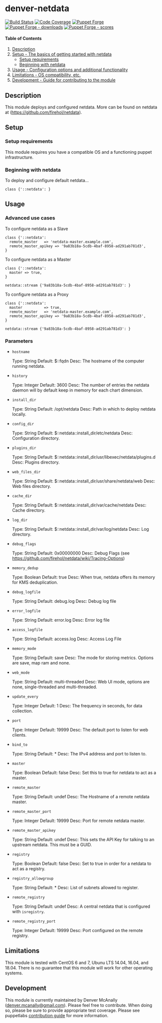 # denver-netdata

[![Build Status](https://travis-ci.org/dmcanally/denver-netdata.svg?branch=master)](https://travis-ci.org/dmcanally/denver-netdata)
[![Code Coverage](https://coveralls.io/repos/github/dmcanally/denver-netdata/badge.svg?branch=master)](https://coveralls.io/github/dmcanally/denver-netdata)
[![Puppet Forge](https://img.shields.io/puppetforge/v/denver/netdata.svg)](https://forge.puppetlabs.com/denver/netdata)
[![Puppet Forge - downloads](https://img.shields.io/puppetforge/dt/denver/netdata.svg)](https://forge.puppetlabs.com/denver/netdata)
[![Puppet Forge - scores](https://img.shields.io/puppetforge/f/denver/netdata.svg)](https://forge.puppetlabs.com/denver/netdata)


#### Table of Contents

1. [Description](#description)
1. [Setup - The basics of getting started with netdata](#setup)
    * [Setup requirements](#setup-requirements)
    * [Beginning with netdata](#beginning-with-netdata)
1. [Usage - Configuration options and additional functionality](#usage)
1. [Limitations - OS compatibility, etc.](#limitations)
1. [Development - Guide for contributing to the module](#development)

## Description

This module deploys and configured netdata. More can be found on netdata at (https://github.com/firehol/netdata). 

## Setup

### Setup requirements

This module requires you have a compatible OS and a functioning puppet infrastructure.

### Beginning with netdata

To deploy and configure default netdata...
```puppet
class {'::netdata': }
```

## Usage

### Advanced use cases
To configure netdata as a Slave
```puppet
class {'::netdata':
  remote_master   => 'netdata-master.example.com',
  remote_master_apikey => '9a83b18a-5cdb-4baf-8958-ad291ab781d3',
}
```

To configure netdata as a Master
```puppet
class {'::netdata':
  master => true,
}

netdata::stream {'9a83b18a-5cdb-4baf-8958-ad291ab781d3': }
```

To configure netdata as a Proxy
```puppet
class {'::netdata':
  master          => true,
  remote_master   => 'netdata-master.example.com',
  remote_master_apikey => '9a83b18a-5cdb-4baf-8958-ad291ab781d3',
}

netdata::stream {'9a83b18a-5cdb-4baf-8958-ad291ab781d3': }
```

### Parameters

 * `hostname`

   Type:    String
   Default: $::fqdn
   Desc:    The hostname of the computer running netdata.

 * `history`

   Type:    Integer
   Default: 3600
   Desc:    The number of entries the netdata daemon will by default keep in memory for each chart dimension. 

 * `install_dir`

   Type:    String
   Default: /opt/netdata
   Desc:    Path in which to deploy netdata locally.

 * `config_dir`

   Type:    String
   Default: $::netdata::install_dir/etc/netdata
   Desc:    Configuration directory.

 * `plugins_dir`

   Type:    String
   Default: $::netdata::install_dir/usr/libexec/netdata/plugins.d
   Desc:    Plugins directory.

 * `web_files_dir`

   Type:    String
   Default: $::netdata::install_dir/usr/share/netdata/web
   Desc:    Web files directory.

 * `cache_dir`

   Type:    String
   Default: $::netdata::install_dir/var/cache/netdata
   Desc:    Cache directory.

 * `log_dir`

   Type:    String
   Default: $::netdata::install_dir/var/log/netdata
   Desc:    Log directory.

 * `debug_flags`

   Type:    String
   Default: 0x00000000
   Desc:    Debug Flags (see https://github.com/firehol/netdata/wiki/Tracing-Options)

 * `memory_dedup`

   Type:    Boolean
   Default: true
   Desc:    When true, netdata offers its memory for KMS deduplication.

 * `debug_logfile`

   Type:    String
   Default: debug.log
   Desc:    Debug log file

 * `error_logfile`

   Type:    String
   Default: error.log
   Desc:    Error log file

 * `access_logfile`

   Type:    String
   Default: access.log
   Desc:    Access Log File

 * `memory_mode`

   Type:    String
   Default: save
   Desc:    The mode for storing metrics. Options are save, map ram and none.

 * `web_mode`

   Type:    String
   Default: multi-threaded
   Desc:    Web UI mode, options are none, single-threaded and multi-threaded.

 * `update_every`

   Type:    Integer
   Default: 1
   Desc:    The frequency in seconds, for data collection.

 * `port`

   Type:    Integer
   Default: 19999
   Desc:    The default port to listen for web clients.

 * `bind_to`

   Type:    String
   Default: *
   Desc:    The IPv4 address and port to listen to.

 * `master`

   Type:    Boolean
   Default: false
   Desc:    Set this to true for netdata to act as a master.

 * `remote_master`

   Type:    String
   Default: undef
   Desc:    The Hostname of a remote netdata master.

 * `remote_master_port`

   Type:    Integer
   Default: 19999
   Desc:    Port for remote netdata master.

 * `remote_master_apikey`

   Type:    String
   Default: undef
   Desc:    This sets the API Key for talking to an upstream netdata. This must be a GUID.

 * `registry`

   Type:    Boolean
   Default: false
   Desc:    Set to true in order for a netdata to act as a registry.

 * `registry_allowgroup`

   Type:    String
   Default: *
   Desc:    List of subnets allowed to register.

 * `remote_registry`

   Type:    String
   Default: undef
   Desc:    A central netdata that is configured with `isregistry`.

 * `remote_registry_port`

   Type:    Integer
   Default: 19999
   Desc:    Port configured on the remote registry.

## Limitations

This module is tested with CentOS 6 and 7, Ubunu LTS 14.04, 16.04, and 18.04. There is no guarantee that this module will work for other operating systems.

## Development

This module is currently maintained by Denver McAnally (denver.mcanally@gmail.com). Please feel free to contribute. When doing so, please be sure to provide appropriate test coverage.
Please see puppetlabs [contribution guide](https://docs.puppetlabs.com/forge/contributing.html) for more information. 
